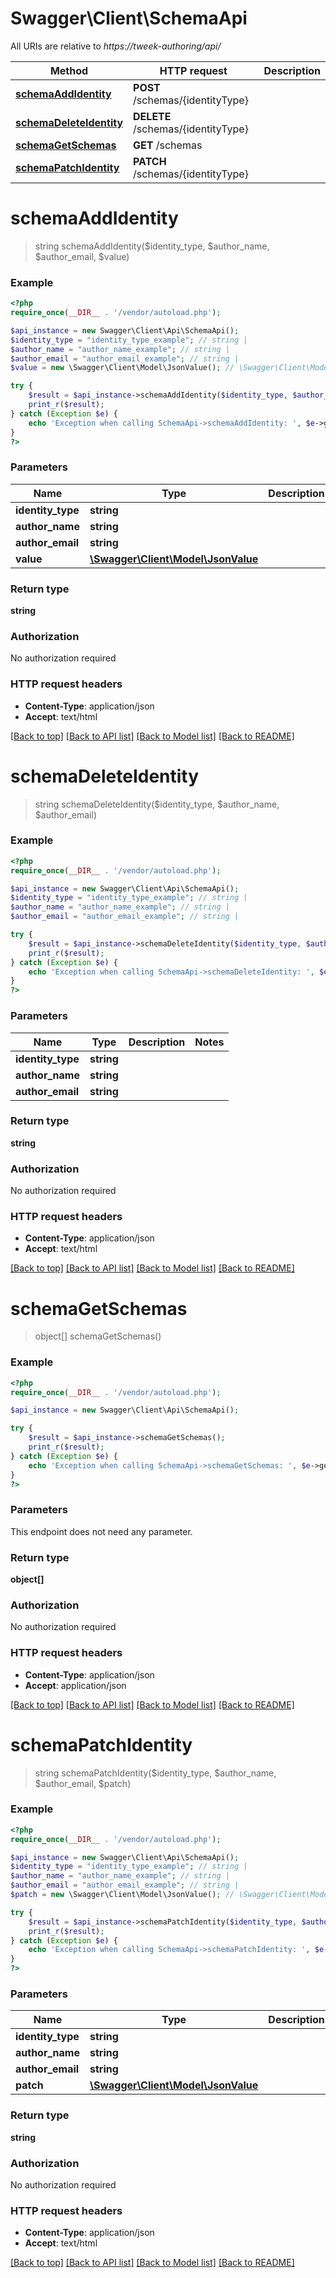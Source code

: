 # Swagger\Client\SchemaApi

All URIs are relative to *https://tweek-authoring/api/*

Method | HTTP request | Description
------------- | ------------- | -------------
[**schemaAddIdentity**](SchemaApi.md#schemaAddIdentity) | **POST** /schemas/{identityType} | 
[**schemaDeleteIdentity**](SchemaApi.md#schemaDeleteIdentity) | **DELETE** /schemas/{identityType} | 
[**schemaGetSchemas**](SchemaApi.md#schemaGetSchemas) | **GET** /schemas | 
[**schemaPatchIdentity**](SchemaApi.md#schemaPatchIdentity) | **PATCH** /schemas/{identityType} | 


# **schemaAddIdentity**
> string schemaAddIdentity($identity_type, $author_name, $author_email, $value)





### Example
```php
<?php
require_once(__DIR__ . '/vendor/autoload.php');

$api_instance = new Swagger\Client\Api\SchemaApi();
$identity_type = "identity_type_example"; // string | 
$author_name = "author_name_example"; // string | 
$author_email = "author_email_example"; // string | 
$value = new \Swagger\Client\Model\JsonValue(); // \Swagger\Client\Model\JsonValue | 

try {
    $result = $api_instance->schemaAddIdentity($identity_type, $author_name, $author_email, $value);
    print_r($result);
} catch (Exception $e) {
    echo 'Exception when calling SchemaApi->schemaAddIdentity: ', $e->getMessage(), PHP_EOL;
}
?>
```

### Parameters

Name | Type | Description  | Notes
------------- | ------------- | ------------- | -------------
 **identity_type** | **string**|  |
 **author_name** | **string**|  |
 **author_email** | **string**|  |
 **value** | [**\Swagger\Client\Model\JsonValue**](../Model/JsonValue.md)|  |

### Return type

**string**

### Authorization

No authorization required

### HTTP request headers

 - **Content-Type**: application/json
 - **Accept**: text/html

[[Back to top]](#) [[Back to API list]](../../README.md#documentation-for-api-endpoints) [[Back to Model list]](../../README.md#documentation-for-models) [[Back to README]](../../README.md)

# **schemaDeleteIdentity**
> string schemaDeleteIdentity($identity_type, $author_name, $author_email)





### Example
```php
<?php
require_once(__DIR__ . '/vendor/autoload.php');

$api_instance = new Swagger\Client\Api\SchemaApi();
$identity_type = "identity_type_example"; // string | 
$author_name = "author_name_example"; // string | 
$author_email = "author_email_example"; // string | 

try {
    $result = $api_instance->schemaDeleteIdentity($identity_type, $author_name, $author_email);
    print_r($result);
} catch (Exception $e) {
    echo 'Exception when calling SchemaApi->schemaDeleteIdentity: ', $e->getMessage(), PHP_EOL;
}
?>
```

### Parameters

Name | Type | Description  | Notes
------------- | ------------- | ------------- | -------------
 **identity_type** | **string**|  |
 **author_name** | **string**|  |
 **author_email** | **string**|  |

### Return type

**string**

### Authorization

No authorization required

### HTTP request headers

 - **Content-Type**: application/json
 - **Accept**: text/html

[[Back to top]](#) [[Back to API list]](../../README.md#documentation-for-api-endpoints) [[Back to Model list]](../../README.md#documentation-for-models) [[Back to README]](../../README.md)

# **schemaGetSchemas**
> object[] schemaGetSchemas()





### Example
```php
<?php
require_once(__DIR__ . '/vendor/autoload.php');

$api_instance = new Swagger\Client\Api\SchemaApi();

try {
    $result = $api_instance->schemaGetSchemas();
    print_r($result);
} catch (Exception $e) {
    echo 'Exception when calling SchemaApi->schemaGetSchemas: ', $e->getMessage(), PHP_EOL;
}
?>
```

### Parameters
This endpoint does not need any parameter.

### Return type

**object[]**

### Authorization

No authorization required

### HTTP request headers

 - **Content-Type**: application/json
 - **Accept**: application/json

[[Back to top]](#) [[Back to API list]](../../README.md#documentation-for-api-endpoints) [[Back to Model list]](../../README.md#documentation-for-models) [[Back to README]](../../README.md)

# **schemaPatchIdentity**
> string schemaPatchIdentity($identity_type, $author_name, $author_email, $patch)





### Example
```php
<?php
require_once(__DIR__ . '/vendor/autoload.php');

$api_instance = new Swagger\Client\Api\SchemaApi();
$identity_type = "identity_type_example"; // string | 
$author_name = "author_name_example"; // string | 
$author_email = "author_email_example"; // string | 
$patch = new \Swagger\Client\Model\JsonValue(); // \Swagger\Client\Model\JsonValue | 

try {
    $result = $api_instance->schemaPatchIdentity($identity_type, $author_name, $author_email, $patch);
    print_r($result);
} catch (Exception $e) {
    echo 'Exception when calling SchemaApi->schemaPatchIdentity: ', $e->getMessage(), PHP_EOL;
}
?>
```

### Parameters

Name | Type | Description  | Notes
------------- | ------------- | ------------- | -------------
 **identity_type** | **string**|  |
 **author_name** | **string**|  |
 **author_email** | **string**|  |
 **patch** | [**\Swagger\Client\Model\JsonValue**](../Model/JsonValue.md)|  |

### Return type

**string**

### Authorization

No authorization required

### HTTP request headers

 - **Content-Type**: application/json
 - **Accept**: text/html

[[Back to top]](#) [[Back to API list]](../../README.md#documentation-for-api-endpoints) [[Back to Model list]](../../README.md#documentation-for-models) [[Back to README]](../../README.md)

